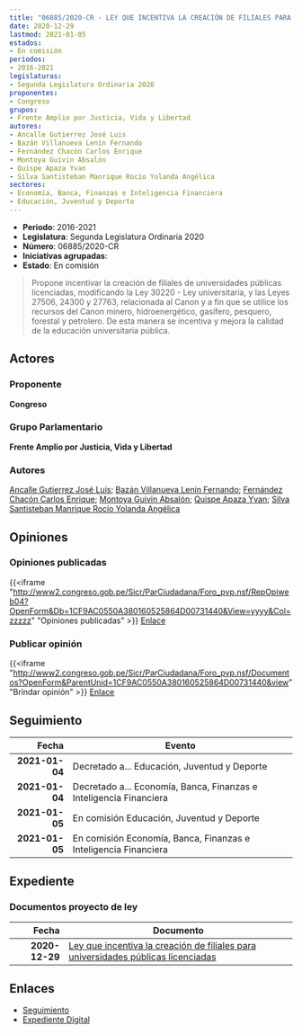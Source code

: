 ```yaml
---
title: "06885/2020-CR - LEY QUE INCENTIVA LA CREACIÓN DE FILIALES PARA UNIVERSIDADES PÚBLICAS LICENCIADAS"
date: 2020-12-29
lastmod: 2021-01-05
estados:
- En comisión
periodos:
- 2016-2021
legislaturas:
- Segunda Legislatura Ordinaria 2020
proponentes:
- Congreso
grupos:
- Frente Amplio por Justicia, Vida y Libertad
autores:
- Ancalle Gutierrez José Luis
- Bazán Villanueva Lenin Fernando
- Fernández Chacón Carlos Enrique
- Montoya Guivin Absalón
- Quispe Apaza Yvan
- Silva Santisteban Manrique Rocío Yolanda Angélica
sectores:
- Economía, Banca, Finanzas e Inteligencia Financiera
- Educación, Juventud y Deporte
---
```

- **Periodo**: 2016-2021
- **Legislatura**: Segunda Legislatura Ordinaria 2020
- **Número**: 06885/2020-CR
- **Iniciativas agrupadas**: 
- **Estado**: En comisión

> Propone incentivar la creación de filiales de universidades públicas licenciadas, modificando la Ley 30220 - Ley universitaria, y las Leyes 27506, 24300 y 27763, relacionada al Canon y a fin que se utilice los recursos del Canon minero, hidroenergético, gasífero, pesquero, forestal y petrolero. De esta manera se incentiva y mejora la calidad de la educación universitaria pública.


## Actores

### Proponente

**Congreso**

### Grupo Parlamentario

**Frente Amplio por Justicia, Vida y Libertad**

### Autores

[Ancalle Gutierrez José Luis](mailto:mailto:jancalle@congreso.gob.pe); [Bazán Villanueva Lenin Fernando](mailto:mailto:lbazan@congreso.gob.pe); [Fernández Chacón Carlos Enrique](mailto:mailto:cfernandezch@congreso.gob.pe); [Montoya Guivin Absalón](mailto:mailto:amontoya@congreso.gob.pe); [Quispe Apaza Yvan](mailto:mailto:mquispes@congreso.gob.pe); [Silva Santisteban Manrique Rocío Yolanda Angélica](mailto:mailto:rsilvas@congreso.gob.pe)

## Opiniones

### Opiniones publicadas

{{<iframe "http://www2.congreso.gob.pe/Sicr/ParCiudadana/Foro_pvp.nsf/RepOpiweb04?OpenForm&Db=1CF9AC0550A380160525864D00731440&View=yyyy&Col=zzzzz" "Opiniones publicadas" >}}
[Enlace](http://www2.congreso.gob.pe/Sicr/ParCiudadana/Foro_pvp.nsf/RepOpiweb04?OpenForm&Db=1CF9AC0550A380160525864D00731440&View=yyyy&Col=zzzzz)

### Publicar opinión

{{<iframe "http://www2.congreso.gob.pe/Sicr/ParCiudadana/Foro_pvp.nsf/Documentos?OpenForm&ParentUnid=1CF9AC0550A380160525864D00731440&view" "Brindar opinión" >}}
[Enlace](http://www2.congreso.gob.pe/Sicr/ParCiudadana/Foro_pvp.nsf/Documentos?OpenForm&ParentUnid=1CF9AC0550A380160525864D00731440&view)


## Seguimiento

| Fecha | Evento |
|------:|--------|
| **2021-01-04** | Decretado a... Educación, Juventud y Deporte |
| **2021-01-04** | Decretado a... Economía, Banca, Finanzas e Inteligencia Financiera |
| **2021-01-05** | En comisión Educación, Juventud y Deporte |
| **2021-01-05** | En comisión Economía, Banca, Finanzas e Inteligencia Financiera |

## Expediente

### Documentos proyecto de ley

| Fecha | Documento |
|------:|-----------|
| **2020-12-29** | [Ley que incentiva la creación de filiales para universidades públicas licenciadas](http://www.leyes.congreso.gob.pe/Documentos/2016_2021/Proyectos_de_Ley_y_de_Resoluciones_Legislativas/PL06885-20201229.pdf) |

## Enlaces

- [Seguimiento](http://www2.congreso.gob.pe/Sicr/TraDocEstProc/CLProLey2016.nsf/f7fff46988ca05b1052578e100829cc7/4ce5356543e3a4380525864d007f595f?OpenDocument)
- [Expediente Digital](http://www2.congreso.gob.pe/Sicr/TraDocEstProc/Expvirt_2011.nsf/visbusqptramdoc1621/06885?opendocument)

